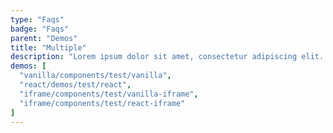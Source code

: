 ```yaml
---
type: "Faqs"
badge: "Faqs"
parent: "Demos"
title: "Multiple"
description: "Lorem ipsum dolor sit amet, consectetur adipiscing elit. Nunc tempus laoreet leo sit amet iaculis."
demos: [
  "vanilla/components/test/vanilla",
  "react/demos/test/react",
  "iframe/components/test/vanilla-iframe",
  "iframe/components/test/react-iframe"
]
---
```

